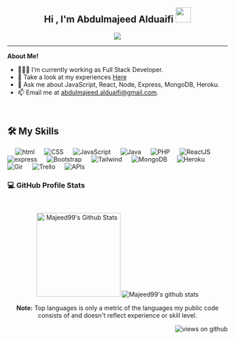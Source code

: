 <h2 align="center">Hi , I'm Abdulmajeed Alduaifi <img src="https://media.giphy.com/media/hvRJCLFzcasrR4ia7z/giphy.gif" width="35"></h1>


<p align="center">
  <a href="https://github.com/DenverCoder1/readme-typing-svg"><img src="https://readme-typing-svg.herokuapp.com?lines=Full+Stack+Web+Developer;Software+Engineer;Always%20learning%20new%20things&center=true&width=500&height=50"></a>
</p>
<hr/>

**About Me!**

- 👨🏽‍💻 I’m currently working as Full Stack Developer. 
- 📃 Take a look at my experiences [Here](https://www.linkedin.com/in/abdulmajeed-alduaifi/)
- 💬 Ask me about JavaScript, React, Node, Express, MongoDB, Heroku.
- 📫 Email me at [abdulmajeed.alduaifi@gmail.com](mailto:abdulmajeed.alduaifi@gmail.com).

<br>



## 🛠️ My Skills

<p align="center">  

 &emsp;
     <img alt="html" src="https://img.shields.io/badge/HTML-e65100.svg?logo=HTML5&logoColor=white">
   &emsp;
     <img alt="CSS" src="https://img.shields.io/badge/CSS-0277bd.svg?logo=CSS3&logoColor=white">
  &emsp;
     <img alt="JavaScript" src="https://img.shields.io/badge/JavaScript%20-%23F7DF1E.svg?logo=javascript&logoColor=black">
  &emsp;
    <img alt="Java" src="https://img.shields.io/badge/Java-%23007396.svg?logo=java&logoColor=white">
  &emsp;
    <img alt="PHP" src="https://img.shields.io/badge/PHP-%23777BB4.svg?logo=php&logoColor=white"/>
 &emsp;
    <img alt="ReactJS" src="https://img.shields.io/badge/ReactJS-53c1de.svg?logo=react&logoColor=white"/>
   &emsp;
    <img alt="express" src="https://img.shields.io/badge/Express-f2f2f2.svg?logo=Express&logoColor=black"/>
   &emsp;
    <img alt="Bootstrap" src="https://img.shields.io/badge/Bootstrap-6e10ea.svg?logo=bootstrap&logoColor=white"/>
   &emsp;
    <img alt="Tailwind" src="https://img.shields.io/badge/Tailwind-01b7d6.svg?logo=Tailwind%20CSS&logoColor=white"/>
   &emsp;
    <img alt="MongoDB" src="https://img.shields.io/badge/mongoDB-f2f2f2.svg?logo=mongoDB&logoColor=299f41"/>
   &emsp;
<img alt="Heroku" src="https://img.shields.io/badge/Heroku-564d80.svg?logo=heroku&logoColor=white"/>
  &emsp;
<img alt="Gir" src="https://img.shields.io/badge/Git-f4511e.svg?logo=git&logoColor=white"/>
   &emsp;
    <img alt="Trello" src="https://img.shields.io/badge/Trello-007cc5.svg?logo=trello&logoColor=white"/>
 &emsp;
    <img alt="APIs" src="https://img.shields.io/badge/APIs-202020.svg?logo=apis&logoColor=white"/>
</p>



 ### 💻 GitHub Profile Stats
  <br />
  <p align="center">
   <img  alt="Majeed99's Github Stats" src="https://github-readme-stats.vercel.app/api?username=Majeed99&show_icons=true&count_private=true&theme=dark" height="192px"/>
  
 
   <img  src="https://github-readme-stats.vercel.app/api/top-langs/?username=Majeed99&theme=dark" alt="Majeed99's github stats"/>
    <br />
<p align="center">
  <b>Note:</b> Top languages is only a metric of the languages my public code consists of and doesn't reflect experience or skill level.
  </p>
  </p>


<p align="right"> <img src="https://komarev.com/ghpvc/?username=Majeed99&label=Profile%20views&color=0e75b6&style=flat-square" alt="views on github" /> </p>

<!--
**Majeed99/Majeed99** is a ✨ _special_ ✨ repository because its `README.md` (this file) appears on your GitHub profile.

Here are some ideas to get you started:

- 🔭 I’m currently working on ...
- 🌱 I’m currently learning ...
- 👯 I’m looking to collaborate on ...
- 🤔 I’m looking for help with ...
- 💬 Ask me about ...
- 📫 How to reach me: ...
- 😄 Pronouns: ...
- ⚡ Fun fact: ...
-->
